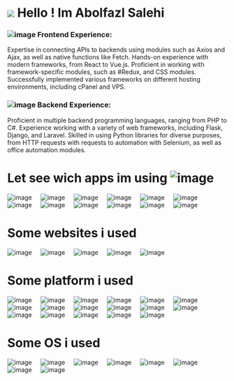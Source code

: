 



<h1><img src="https://github.com/user-attachments/assets/e7ef11a1-71a1-4674-85d7-1f2196e90011" />  Hello ! Im Abolfazl Salehi</h1>

### ![image](https://github.com/user-attachments/assets/64205f56-41b1-4e31-882b-b2f5fe99c263) Frontend Experience:

Expertise in connecting APIs to backends using modules such as Axios and Ajax, as well as native functions like Fetch.
Hands-on experience with modern frameworks, from React to Vue.js.
Proficient in working with framework-specific modules, such as #Redux, and CSS modules.
Successfully implemented various frameworks on different hosting environments, including cPanel and VPS.
### ![image](https://github.com/user-attachments/assets/2da0c3de-6f97-4ec6-9b13-62decd8e19af) Backend Experience:

Proficient in multiple backend programming languages, ranging from PHP to C#.
Experience working with a variety of web frameworks, including Flask, Django, and Laravel.
Skilled in using Python libraries for diverse purposes, from HTTP requests with requests to automation with Selenium, as well as office automation modules.



# Let see wich apps im using ![image](https://github.com/user-attachments/assets/87428ff1-7206-42ab-83a4-f0910d770c3e)




![image](https://github.com/user-attachments/assets/72b2a083-ad62-4e21-9af4-3c00efae6032)  &nbsp;&nbsp;&nbsp;    ![image](https://github.com/user-attachments/assets/701067b1-7536-42a6-979c-48f88b4db9aa)   &nbsp;&nbsp;&nbsp;   ![image](https://github.com/user-attachments/assets/75e84520-f079-45ad-a5c6-5e5bbd451b5b)   &nbsp;&nbsp;&nbsp;   ![image](https://github.com/user-attachments/assets/d1549307-1f26-43bf-8e55-7f3f711afbc0)   &nbsp;&nbsp;&nbsp;   ![image](https://github.com/user-attachments/assets/448e10c0-0f26-4c96-8b53-787ad46dd7c5)    &nbsp;&nbsp;&nbsp;  ![image](https://github.com/user-attachments/assets/7a02fc82-aa43-4ec1-9612-f50f6bf09f44)   &nbsp;&nbsp;&nbsp;   ![image](https://github.com/user-attachments/assets/c30c66b2-ff33-4659-aa27-0bf397a1ad82)   &nbsp;&nbsp;&nbsp;   ![image](https://github.com/user-attachments/assets/b109c637-d4f0-41bf-8a66-373e816749e4)   &nbsp;&nbsp;&nbsp;   ![image](https://github.com/user-attachments/assets/1cdc08c5-e099-4a76-881f-bf315001dfc8)   &nbsp;&nbsp;&nbsp;   ![image](https://github.com/user-attachments/assets/3c10f34c-c8a4-4fac-891d-3320dc47f364)   &nbsp;&nbsp;&nbsp;   ![image](https://github.com/user-attachments/assets/7eeb7315-ccde-4990-856b-2c7dd4f8cf7b)   &nbsp;&nbsp;&nbsp;   ![image](https://github.com/user-attachments/assets/18b442ee-2d81-409f-ab8f-a7972b86a54c) 

# Some websites i used

![image](https://github.com/user-attachments/assets/6eb0eae3-0f07-4c2b-960e-0e135310ed3c)   &nbsp;&nbsp;&nbsp;   ![image](https://github.com/user-attachments/assets/48c65ca3-a585-41fa-bdc6-85fd33cf8c3c)   &nbsp;&nbsp;&nbsp;   ![image](https://github.com/user-attachments/assets/e0a5705c-1bee-4b5b-a1dd-7638b1696cc9)   &nbsp;&nbsp;&nbsp;   ![image](https://github.com/user-attachments/assets/fcbd408f-ea3c-481a-b5b7-549350cc951a)  &nbsp;&nbsp;&nbsp;    ![image](https://github.com/user-attachments/assets/2eab3d77-9c47-49a3-aa0c-de08f9cfe084) 


# Some platform i used

![image](https://github.com/user-attachments/assets/11c61887-d733-4a20-b09b-7f5e32a1631f)   &nbsp;&nbsp;&nbsp;   ![image](https://github.com/user-attachments/assets/c122977e-3128-48ae-83cd-e4bebc1ec6fe)    &nbsp;&nbsp;&nbsp;  ![image](https://github.com/user-attachments/assets/b7f2901f-be07-4942-9660-22b19f1b3dce)   &nbsp;&nbsp;&nbsp;   ![image](https://github.com/user-attachments/assets/4d58ceae-0389-4963-a9bc-9ba32f30609a)  &nbsp;&nbsp;&nbsp;    ![image](https://github.com/user-attachments/assets/8f683bcd-6688-4458-8b07-3765e34f4c35)   &nbsp;&nbsp;&nbsp;   ![image](https://github.com/user-attachments/assets/094dca43-de9a-48ad-a262-00bd1ea7e59c)
  &nbsp;&nbsp;&nbsp;    ![image](https://github.com/user-attachments/assets/eacc84ee-ffcb-49c1-81ad-912d99dd6326)   &nbsp;&nbsp;&nbsp;   ![image](https://github.com/user-attachments/assets/5d8ffabb-18fa-4da9-89fa-8fba8db36997)  &nbsp;&nbsp;&nbsp;    ![image](https://github.com/user-attachments/assets/a30a9e98-ede1-4fd5-8110-a1fe3f36009b)    &nbsp;&nbsp;&nbsp;  ![image](https://github.com/user-attachments/assets/a2d37c00-8c59-4f7d-b247-b721e36241e5)   &nbsp;&nbsp;&nbsp;   ![image](https://github.com/user-attachments/assets/6b063c3d-965a-4d07-8374-2e03f3547972)  &nbsp;&nbsp;&nbsp;    ![image](https://github.com/user-attachments/assets/76e0b984-5203-4d09-a482-411f170ed8f4)   &nbsp;&nbsp;&nbsp;   ![image](https://github.com/user-attachments/assets/267f6216-3ef8-442c-ad9f-5277ff950cd9)  &nbsp;&nbsp;&nbsp;    ![image](https://github.com/user-attachments/assets/d96d63e8-a638-4c92-b96d-ba5aae7302e1)   &nbsp;&nbsp;&nbsp;   ![image](https://github.com/user-attachments/assets/27746780-f17a-436f-82a2-a9bea4495e88)   &nbsp;&nbsp;&nbsp;   ![image](https://github.com/user-attachments/assets/7351c3bd-007f-47fe-a6fb-73c8c39c3fd3)   &nbsp;&nbsp;&nbsp;   ![image](https://github.com/user-attachments/assets/257ffc32-125e-46ab-a183-4db42bdca2d2)


# Some OS i used


![image](https://github.com/user-attachments/assets/54705590-1276-4e45-a768-b7c5564c90af) &nbsp;&nbsp;&nbsp; ![image](https://github.com/user-attachments/assets/492c05aa-0cae-4085-9814-272a28f98806)  &nbsp;&nbsp;&nbsp;  ![image](https://github.com/user-attachments/assets/2f5e9222-7044-463f-aea1-ac252a5763f5) &nbsp;&nbsp;&nbsp;  ![image](https://github.com/user-attachments/assets/8c51d2dc-2d14-40f0-8709-b6dbac1a1e28) &nbsp;&nbsp;&nbsp; ![image](https://github.com/user-attachments/assets/51cda54b-e90e-4570-8aac-e442c36771c3) &nbsp;&nbsp;&nbsp; ![image](https://github.com/user-attachments/assets/3350c4ee-0d10-40ba-84aa-c52c1c3c4d50) &nbsp;&nbsp;&nbsp; ![image](https://github.com/user-attachments/assets/b57acb31-e7a1-4641-9f8b-f12b3d4043db)  &nbsp;&nbsp;&nbsp; ![image](https://github.com/user-attachments/assets/c285e2e2-ea5c-4c21-ab8e-bbd389d2971a)




   





